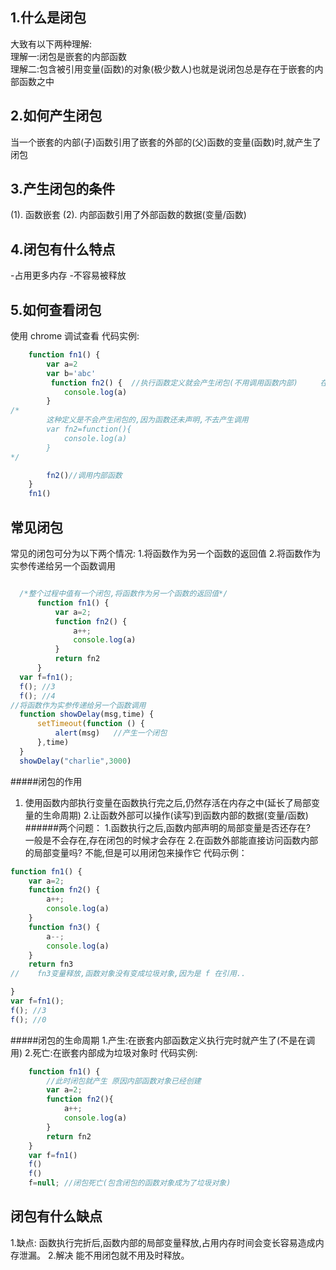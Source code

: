 ## 1.什么是闭包
  大致有以下两种理解:   
  理解一:闭包是嵌套的内部函数       
  理解二:包含被引用变量(函数)的对象(极少数人)也就是说闭包总是存在于嵌套的内部函数之中   
  
## 2.如何产生闭包 
  当一个嵌套的内部(子)函数引用了嵌套的外部的(父)函数的变量(函数)时,就产生了闭包
  
## 3.产生闭包的条件
  (1). 函数嵌套
  (2). 内部函数引用了外部函数的数据(变量/函数)
  
## 4.闭包有什么特点
   -占用更多内存
   -不容易被释放
   
## 5.如何查看闭包
   使用 chrome 调试查看
代码实例:
```javascript
    function fn1() {
        var a=2
        var b='abc'
         function fn2() {  //执行函数定义就会产生闭包(不用调用函数内部)     在函数定义之前
            console.log(a)
        }
/*
        这种定义是不会产生闭包的,因为函数还未声明,不去产生调用
        var fn2=function(){
            console.log(a)
        }
*/

        fn2()//调用内部函数
    }
    fn1()
```
## 常见闭包
常见的闭包可分为以下两个情况:
   1.将函数作为另一个函数的返回值
   2.将函数作为实参传递给另一个函数调用
  ```javascript

    /*整个过程中值有一个闭包,将函数作为另一个函数的返回值*/
        function fn1() {
            var a=2;
            function fn2() {
                a++;
                console.log(a)
            }
            return fn2
        }
    var f=fn1();
    f(); //3
    f(); //4
//将函数作为实参传递给另一个函数调用
    function showDelay(msg,time) {
        setTimeout(function () {
            alert(msg)   //产生一个闭包
        },time)
    }
    showDelay("charlie",3000)

```

#####闭包的作用
1. 使用函数内部执行变量在函数执行完之后,仍然存活在内存之中(延长了局部变量的生命周期)
2.让函数外部可以操作(读写)到函数内部的数据(变量/函数)
######两个问题：
1.函数执行之后,函数内部声明的局部变量是否还存在?    
  一般是不会存在,存在闭包的时候才会存在
2.在函数外部能直接访问函数内部的局部变量吗?   不能,但是可以用闭包来操作它
代码示例：
```javascript
function fn1() {
    var a=2;
    function fn2() {
        a++;
        console.log(a)
    }
    function fn3() {
        a--;
        console.log(a)
    }
    return fn3
//    fn3变量释放,函数对象没有变成垃圾对象,因为是 f 在引用..

}
var f=fn1();
f(); //3
f(); //0

```
 
#####闭包的生命周期
1.产生:在嵌套内部函数定义执行完时就产生了(不是在调用)
2.死亡:在嵌套内部成为垃圾对象时
代码实例:
```javascript
    function fn1() {
        //此时闭包就产生 原因内部函数对象已经创建
        var a=2;
        function fn2(){
            a++;
            console.log(a)
        }
        return fn2
    }
    var f=fn1()
    f()
    f()
    f=null; //闭包死亡(包含闭包的函数对象成为了垃圾对象)
```

## 闭包有什么缺点
  1.缺点:
 函数执行完折后,函数内部的局部变量释放,占用内存时间会变长容易造成内存泄漏。
  2.解决
 能不用闭包就不用及时释放。
 
 
 
